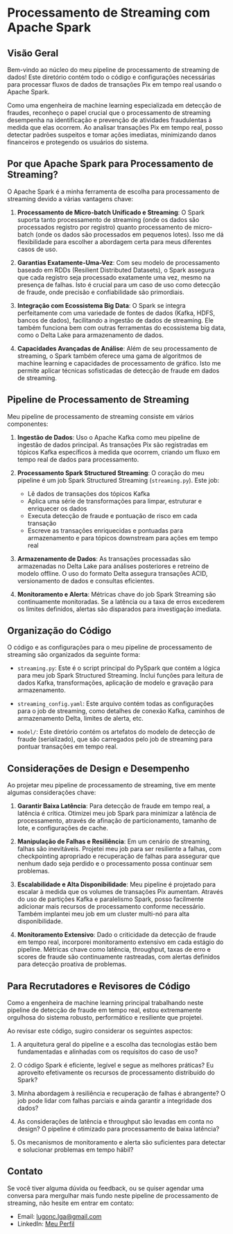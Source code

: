 # Processamento de Streaming com Apache Spark

## Visão Geral

Bem-vindo ao núcleo do meu pipeline de processamento de streaming de dados! Este diretório contém todo o código e configurações necessárias para processar fluxos de dados de transações Pix em tempo real usando o Apache Spark.

Como uma engenheira de machine learning especializada em detecção de fraudes, reconheço o papel crucial que o processamento de streaming desempenha na identificação e prevenção de atividades fraudulentas à medida que elas ocorrem. Ao analisar transações Pix em tempo real, posso detectar padrões suspeitos e tomar ações imediatas, minimizando danos financeiros e protegendo os usuários do sistema.

## Por que Apache Spark para Processamento de Streaming?

O Apache Spark é a minha ferramenta de escolha para processamento de streaming devido a várias vantagens chave:

1. **Processamento de Micro-batch Unificado e Streaming**: O Spark suporta tanto processamento de streaming (onde os dados são processados registro por registro) quanto processamento de micro-batch (onde os dados são processados em pequenos lotes). Isso me dá flexibilidade para escolher a abordagem certa para meus diferentes casos de uso.

2. **Garantias Exatamente-Uma-Vez**: Com seu modelo de processamento baseado em RDDs (Resilient Distributed Datasets), o Spark assegura que cada registro seja processado exatamente uma vez, mesmo na presença de falhas. Isto é crucial para um caso de uso como detecção de fraude, onde precisão e confiabilidade são primordiais.

3. **Integração com Ecossistema Big Data**: O Spark se integra perfeitamente com uma variedade de fontes de dados (Kafka, HDFS, bancos de dados), facilitando a ingestão de dados de streaming. Ele também funciona bem com outras ferramentas do ecossistema big data, como o Delta Lake para armazenamento de dados.

4. **Capacidades Avançadas de Análise**: Além de seu processamento de streaming, o Spark também oferece uma gama de algoritmos de machine learning e capacidades de processamento de gráfico. Isto me permite aplicar técnicas sofisticadas de detecção de fraude em dados de streaming.

## Pipeline de Processamento de Streaming

Meu pipeline de processamento de streaming consiste em vários componentes:

1. **Ingestão de Dados**: Uso o Apache Kafka como meu pipeline de ingestão de dados principal. As transações Pix são registradas em tópicos Kafka específicos à medida que ocorrem, criando um fluxo em tempo real de dados para processamento.

2. **Processamento Spark Structured Streaming**: O coração do meu pipeline é um job Spark Structured Streaming (`streaming.py`). Este job:
   - Lê dados de transações dos tópicos Kafka
   - Aplica uma série de transformações para limpar, estruturar e enriquecer os dados
   - Executa detecção de fraude e pontuação de risco em cada transação
   - Escreve as transações enriquecidas e pontuadas para armazenamento e para tópicos downstream para ações em tempo real

3. **Armazenamento de Dados**: As transações processadas são armazenadas no Delta Lake para análises posteriores e retreino de modelo offline. O uso do formato Delta assegura transações ACID, versionamento de dados e consultas eficientes.

4. **Monitoramento e Alerta**: Métricas chave do job Spark Streaming são continuamente monitoradas. Se a latência ou a taxa de erros excederem os limites definidos, alertas são disparados para investigação imediata.

## Organização do Código

O código e as configurações para o meu pipeline de processamento de streaming são organizados da seguinte forma:

- `streaming.py`: Este é o script principal do PySpark que contém a lógica para meu job Spark Structured Streaming. Inclui funções para leitura de dados Kafka, transformações, aplicação de modelo e gravação para armazenamento.

- `streaming_config.yaml`: Este arquivo contém todas as configurações para o job de streaming, como detalhes de conexão Kafka, caminhos de armazenamento Delta, limites de alerta, etc.

- `model/`: Este diretório contém os artefatos do modelo de detecção de fraude (serializado), que são carregados pelo job de streaming para pontuar transações em tempo real.

## Considerações de Design e Desempenho

Ao projetar meu pipeline de processamento de streaming, tive em mente algumas considerações chave:

1. **Garantir Baixa Latência**: Para detecção de fraude em tempo real, a latência é crítica. Otimizei meu job Spark para minimizar a latência de processamento, através de afinação de particionamento, tamanho de lote, e configurações de cache.

2. **Manipulação de Falhas e Resiliência**: Em um cenário de streaming, falhas são inevitáveis. Projetei meu job para ser resiliente a falhas, com checkpointing apropriado e recuperação de falhas para assegurar que nenhum dado seja perdido e o processamento possa continuar sem problemas.

3. **Escalabilidade e Alta Disponibilidade**: Meu pipeline é projetado para escalar à medida que os volumes de transações Pix aumentam. Através do uso de partições Kafka e paralelismo Spark, posso facilmente adicionar mais recursos de processamento conforme necessário. Também implantei meu job em um cluster multi-nó para alta disponibilidade.

4. **Monitoramento Extensivo**: Dado o criticidade da detecção de fraude em tempo real, incorporei monitoramento extensivo em cada estágio do pipeline. Métricas chave como latência, throughput, taxas de erro e scores de fraude são continuamente rastreadas, com alertas definidos para detecção proativa de problemas.

## Para Recrutadores e Revisores de Código

Como a engenheira de machine learning principal trabalhando neste pipeline de detecção de fraude em tempo real, estou extremamente orgulhosa do sistema robusto, performático e resiliente que projetei.

Ao revisar este código, sugiro considerar os seguintes aspectos:

1. A arquitetura geral do pipeline e a escolha das tecnologias estão bem fundamentadas e alinhadas com os requisitos do caso de uso?

2. O código Spark é eficiente, legível e segue as melhores práticas? Eu aproveito efetivamente os recursos de processamento distribuído do Spark?

3. Minha abordagem à resiliência e recuperação de falhas é abrangente? O job pode lidar com falhas parciais e ainda garantir a integridade dos dados?

4. As considerações de latência e throughput são levadas em conta no design? O pipeline é otimizado para processamento de baixa latência?

5. Os mecanismos de monitoramento e alerta são suficientes para detectar e solucionar problemas em tempo hábil?


## Contato

Se você tiver alguma dúvida ou feedback, ou se quiser agendar uma conversa para mergulhar mais fundo neste pipeline de processamento de streaming, não hesite em entrar em contato:

- Email: lugonc.lga@gmail.com
- LinkedIn: [Meu Perfil](https://www.linkedin.com/in/luanagoncalves05/)
